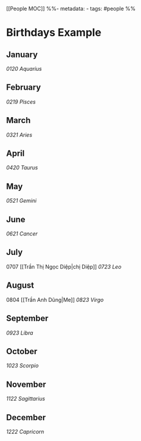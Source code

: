[[People MOC]]
%%- metadata:
	- tags: #people %%
# Birthdays Example

## January

_0120 Aquarius_

## February

_0219 Pisces_
## March

_0321 Aries_

## April

_0420 Taurus_
## May

_0521 Gemini_

## June

_0621 Cancer_
## July
0707 [[Trần Thị Ngọc Diệp|chị Diệp]]
_0723 Leo_

## August
0804 [[Trần Anh Dũng|Me]]
_0823 Virgo_

## September

_0923 Libra_
## October

_1023 Scorpio_

## November


_1122 Sagittarius_
## December

_1222 Capricorn_